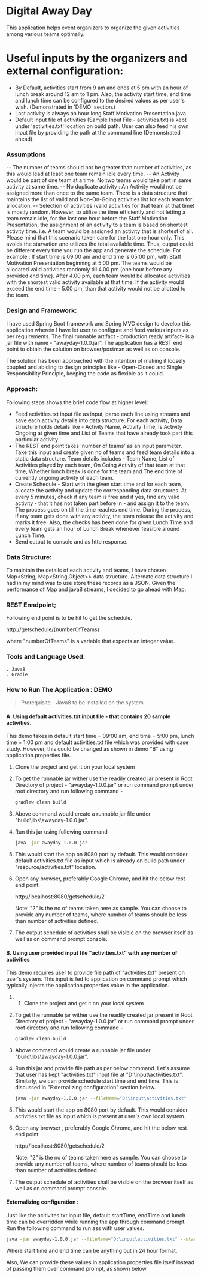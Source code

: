 # Digital Away Day

This application helps event organizers to organize the given activities among various teams optimally.

# Useful inputs by the organizers and external configuration:
  - By Default, activities start from 9 am and ends at 5 pm with an hour of lunch break around 12 am to 1 pm. Also, the activity start time, end time and lunch time can be configured to the desired values as per user's wish. (Demonstrated in 'DEMO' section.) 
  - Last activity is always an hour long Staff Motivation Presentation.java
  - Default input file of activities (Sample Input File - activities.txt) is kept under 'activities.txt' location on build path. User can also feed his own input file by providing the path at the command line (Demonstrated  ahead).

### Assumptions
-- The number of teams should not be greater than number of activities, as this would lead at least one team remain idle every time.
-- An Activity would be part of one team at a time. No two teams would take part in same activity at same time.
-- No duplicate activity : An Activity would not be assigned more than once to the same team. There is a data structure that maintains the list of valid and Non-On-Going activities list for each team for allocation.
-- Selection of activities (valid activities for that team at that time) is mostly random. However, to utilize the time efficiently  and not letting a team remain idle, for the last one hour before the Staff Motivation Presentation, the assignment of an activity to a team is based on shortest activity time. i.e. A team would be assigned an activity that is shortest of all. Please mind that this scenario taken care for the last one hour only. This avoids the starvation and utilizes the total available time. Thus, output could be different every time you run the app and generate the schedule.
For example : If start time is 09:00 am and end time is 05:00 pm, with Staff Motivation Presentation beginning  at 5.00 pm. The teams would be allocated valid activities randomly till 4.00 pm (one hour before any provided end time). After 4.00 pm, each team would be allocated activities with the shortest valid activity available at that time. If the activity would exceed the end time - 5.00 pm, than that activity would not be allotted to the team.


### Design and Framework:

I have used Spring Boot framework and Spring MVC design to develop this application wherein I have let user to configure and feed various inputs as per requirements. The final runnable artifact - production ready artifact- is a jar file with name - "awayday-1.0.0.jar". The application has a REST end point to obtain the solution on browser/postman as well as on console.

The solution has been approached with the intention of making it loosely coupled and abiding to design principles like - Open-Closed and Single Responsibility Principle, keeping the code as flexible as it could.

### Approach:

Following steps shows the brief code flow at higher level:

 - Feed activities.txt input file as input, parse each line using streams and save each activity details into data structure. For each activity, Data structure holds details like - Activity Name, Activity Time, Is Activity Ongoing at given time and List of Teams that have already took part this particular activity.
 - The REST end point takes 'number of teams' as an input parameter. Take this input and create given no of teams and feed team details into a static data structure. Team details includes - Team Name, List of Activities played by each team, On Going Activity of that team at that time, Whether lunch break is done for the team and The end time of currently ongoing activity of each team.
 - Create Schedule - Start with the given start time and for each team, allocate the activity and update the corresponding data structures. At every 5 minutes, check if any team is free and if yes, find any valid activity - that it has not taken part before in - and assign it to the team. The process goes on till the time reaches end time. During the process, if any team gets done with any activity, the team release the activity and marks it free. Also, the checks has been done for given Lunch Time and every team gets an hour of Lunch Break whenever feasible  around Lunch Time.
 - Send output to console and as http response.
 
### Data Structure: 

To maintain the details of each activity and teams, I have chosen Map<String, Map<String,Object>> data structure. Alternate data structure I had in my mind was to use store these records as a JSON. Given the performance of Map and java8 streams, I decided to go ahead with Map.

### REST Enndpoint;

Following end point is to be hit to get the schedule.

http://getschedule/{numberOfTeams} 

where "numberOfTeams" is a variable that expects an integer value.

### Tools and Language Used:
    . Java8
    . Gradle

### How to Run The Application : DEMO

 > Prerequisite - Java8 to be installed on the system

#### A. Using default activities.txt input file - that contains 20 sample activities.

This demo takes in default start time = 09:00 am, end time = 5:00 pm,  lunch time = 1:00 pm and default activities.txt file which was provided with case study. However, this could be changed as shown in demo "B" using application.properties file.

 1. Clone the project and get it on your local system
 2. To get the runnable jar wither use the readily created jar present in Root Directory of project - "awayday-1.0.0.jar" or run command prompt under root directory and run following command -
    ```sh 
    gradlew clean build
    ```
3. Above command would create a runnable jar file under "build\libs\awayday-1.0.0.jar".
4. Run this jar using following command 
   ```sh
   java -jar awayday-1.0.0.jar
   ```
5. This would start the app on 8080 port by default. This would consider default activities.txt file as input which is already on build path under "resource/activities.txt" location.
6. Open any browser, preferably  Google Chrome, and hit the below rest end point. 
    
    http://localhost:8080/getschedule/2 

    Note: "2" is the no of teams taken here as sample. You can choose to provide any number of teams, where number of teams should be less than number of activities defined.
7. The output schedule of activities shall be visible on the browser itself as well as on command prompt console.


 #### B. Using user provided input file "activities.txt" with any number of activities
 
 This demo requires user to provide file path of "activities.txt" present on user's system. This input is fed to application on command prompt which typically injects the application.properties value in the application.
 
 1. 1. Clone the project and get it on your local system
 2. To get the runnable jar wither use the readily created jar present in Root Directory of project - "awayday-1.0.0.jar" or run command prompt under root directory and run following command -
    ```sh 
    gradlew clean build
    ```
3. Above command would create a runnable jar file under "build\libs\awayday-1.0.0.jar".
4. Run this jar and provide file path as per below command. Let's assume that user has kept "activities.txt" input file at "D:\input\activities.txt". Similarly, we can provide schedule start time and end time. This is discussed in "Externalizing configuration" section below.
   ```sh
   java -jar awayday-1.0.0.jar --fileName="D:\input\activities.txt"
   ```
5. This would start the app on 8080 port by default. This would consider activities.txt file as input which is present at user's own local system. 
6. Open any browser , preferably  Google Chrome, and hit the below rest end point. 

    http://localhost:8080/getschedule/2 

    Note: "2" is the no of teams taken here as sample. You can choose to provide any number of teams, where number of teams should be less than number of activities defined.
7. The output schedule of activities shall be visible on the browser itself as well as on command prompt console.

#### Externalizing configuration :

Just like the acitivites.txt input file, default startTime, endTime and lunch time can be overridden while running the app through command prompt. Run the following command to run ass with user values.

```sh
java -jar awayday-1.0.0.jar --fileName="D:\input\activities.txt" --startTime=11:00 --endTime=19:00 --lunchTimeStartsAt=14:00 lunchTimeEndsAt=15:00
```

Where start time and end time can be anything but in 24 hour format.

Also, We can provide these values in application.properties file itself instead of passing them over command prompt, as shown below.
